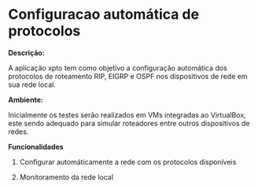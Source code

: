 # Configuracao automática de protocolos

**Descrição:**

A aplicação xpto tem como objetivo a configuração automática dos protocolos de roteamento RIP, EIGRP e OSPF nos dispositivos de rede em sua rede local.

**Ambiente:**

Inicialmente os testes serão realizados em VMs integradas ao VirtualBox, este sendo adequado para simular roteadores entre outros dispositivos de redes.

**Funcionalidades**

  1. Configurar automáticamente a rede com os protocolos disponíveis
  
  2. Monitoramento da rede local

